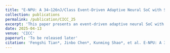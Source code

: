 ```yaml
---
title: "E-NPU: A 34~126nJ/Class Event-Driven Adaptive Neural SoC with Signal-Dynamics-Aware Feature Clustering and Multi-model In-Memory Inference/Training for Personalized Medical Wearables"
collection: publications
permalink: /publication/CICC_25
excerpt: 'This paper presents an event-driven adaptive neural SoC with signal-dynamics-aware feature clustering and multi-model in-memory inference/training for personalized medical wearables.'
date: 2025-04-13
venue: 'CICC'
paperurl: 'To be released later'
citation: 'Fengshi Tian*, Jinbo Chen*, Kunming Shao*, et al. E-NPU: A 34~126nJ/Class Event-Driven Adaptive Neural SoC with Signal-Dynamics-Aware Feature Clustering and Multi-model In-Memory Inference/Training for Personalized Medical Wearables. In 2024 IEEE Custom Integrated Circuits Conference (CICC), pages 1–2. IEEE, 2025.'
---
```



